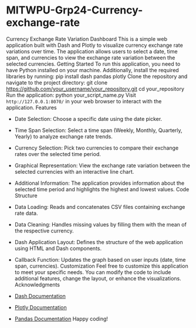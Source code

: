# MITWPU-Grp24-Currency-exchange-rate
Currency Exchange Rate Variation Dashboard
This is a simple web application built with Dash and Plotly to visualize currency exchange
rate variations over time. The application allows users to select a date, time span, and
currencies to view the exchange rate variation between the selected currencies.
Getting Started
To run this application, you need to have Python installed on your machine. Additionally,
install the required libraries by running:
pip install dash pandas plotly
Clone the repository and navigate to the project directory:
git clone https://github.com/your_username/your_repository.git
cd your_repository
Run the application:
python your_script_name.py
Visit `http://127.0.0.1:8070/` in your web browser to interact with the application.
Features
- Date Selection: Choose a specific date using the date picker.
- Time Span Selection: Select a time span (Weekly, Monthly, Quarterly, Yearly) to analyze
exchange rate trends.
- Currency Selection: Pick two currencies to compare their exchange rates over the selected
time period.
- Graphical Representation: View the exchange rate variation between the selected
currencies with an interactive line chart.
- Additional Information: The application provides information about the selected time period
and highlights the highest and lowest values.
Code Structure
- Data Loading: Reads and concatenates CSV files containing exchange rate data.
- Data Cleaning: Handles missing values by filling them with the mean of the respective
currency.

- Dash Application Layout: Defines the structure of the web application using HTML and
Dash components.
- Callback Function: Updates the graph based on user inputs (date, time span, currencies).
Customization
Feel free to customize this application to meet your specific needs. You can modify the code
to include additional features, change the layout, or enhance the visualizations.
Acknowledgments
- [Dash Documentation](https://dash.plotly.com/)
- [Plotly Documentation](https://plotly.com/python/)
- [Pandas Documentation](https://pandas.pydata.org/pandas-docs/stable/)
Happy coding!
